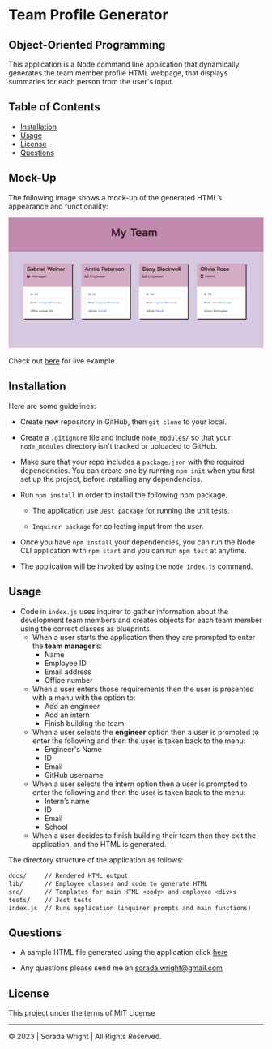 # Team Profile Generator

## Object-Oriented Programming

This application is a Node command line application that dynamically generates the team member profile HTML webpage, that displays summaries for each person from the user's input. 

## Table of Contents

* [Installation](#installation)
* [Usage](#usage)
* [License](#license)
* [Questions](#questions)

## Mock-Up

The following image shows a mock-up of the generated HTML’s appearance and functionality:

![HTML webpage titled “My Team” features boxes listing employee names, titles, and other key info.](./assets/my-team.jpg)

Check out [here](https://soradaw.github.io/Team-Profile-Generator/) for live example.

## Installation

Here are some guidelines:

* Create new repository in GitHub, then `git clone` to your local.

* Create a `.gitignore` file and include `node_modules/` so that your `node_modules` directory isn't tracked or uploaded to GitHub.

* Make sure that your repo includes a `package.json` with the required dependencies. You can create one by running `npm init` when you first set up the project, before installing any dependencies.

* Run `npm install` in order to install the following npm package.

  * The application use `Jest package` for running the unit tests.

  * `Inquirer package` for collecting input from the user. 

* Once you have `npm install` your dependencies, you can run the Node CLI application with `npm start` and you can run `npm test` at anytime.

* The application will be invoked by using the `node index.js` command.

## Usage

  * Code in `index.js` uses inquirer to gather information about the development team members and creates objects for each team member using the correct classes as blueprints.
    * When a user starts the application then they are prompted to enter the **team manager**’s:
      * Name
      * Employee ID
      * Email address
      * Office number
    * When a user enters those requirements then the user is presented with a menu with the option to:
      * Add an engineer
      * Add an intern 
      * Finish building the team
    * When a user selects the **engineer** option then a user is prompted to enter the following and then the user is taken back to the menu:
      * Engineer's Name
      * ID
      * Email
      * GitHub username
    * When a user selects the intern option then a user is prompted to enter the following and then the user is taken back to the menu:
      * Intern’s name
      * ID
      * Email
      * School
    * When a user decides to finish building their team then they exit the application, and the HTML is generated.

The directory structure of the application as follows:

```
docs/     // Rendered HTML output
lib/      // Employee classes and code to generate HTML 
src/      // Templates for main HTML <body> and employee <div>s
tests/    // Jest tests
index.js  // Runs application (inquirer prompts and main functions)
```

## Questions

* A sample HTML file generated using the application click [here](https://soradaw.github.io/Team-Profile-Generator/)

* Any questions please send me an sorada.wright@gmail.com

## License

This project under the terms of MIT License

---
© 2023 | Sorada Wright | All Rights Reserved.
